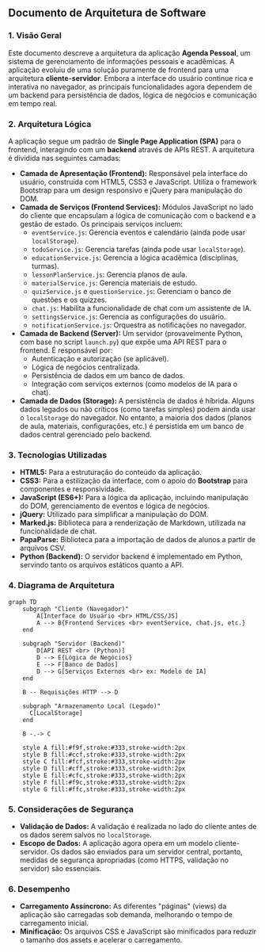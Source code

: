 ## Documento de Arquitetura de Software

### 1. Visão Geral

Este documento descreve a arquitetura da aplicação **Agenda Pessoal**, um sistema de gerenciamento de informações pessoais e acadêmicas. A aplicação evoluiu de uma solução puramente de frontend para uma arquitetura **cliente-servidor**. Embora a interface do usuário continue rica e interativa no navegador, as principais funcionalidades agora dependem de um backend para persistência de dados, lógica de negócios e comunicação em tempo real.

### 2. Arquitetura Lógica

A aplicação segue um padrão de **Single Page Application (SPA)** para o frontend, interagindo com um **backend** através de APIs REST. A arquitetura é dividida nas seguintes camadas:

- **Camada de Apresentação (Frontend):** Responsável pela interface do usuário, construída com HTML5, CSS3 e JavaScript. Utiliza o framework Bootstrap para um design responsivo e jQuery para manipulação do DOM.
- **Camada de Serviços (Frontend Services):** Módulos JavaScript no lado do cliente que encapsulam a lógica de comunicação com o backend e a gestão de estado. Os principais serviços incluem:
    - `eventService.js`: Gerencia eventos e calendário (ainda pode usar `localStorage`).
    - `todoService.js`: Gerencia tarefas (ainda pode usar `localStorage`).
    - `educationService.js`: Gerencia a lógica acadêmica (disciplinas, turmas).
    - `lessonPlanService.js`: Gerencia planos de aula.
    - `materialService.js`: Gerencia materiais de estudo.
    - `quizService.js` e `questionService.js`: Gerenciam o banco de questões e os quizzes.
    - `chat.js`: Habilita a funcionalidade de chat com um assistente de IA.
    - `settingsService.js`: Gerencia as configurações do usuário.
    - `notificationService.js`: Orquestra as notificações no navegador.
- **Camada de Backend (Server):** Um servidor (provavelmente Python, com base no script `launch.py`) que expõe uma API REST para o frontend. É responsável por:
    - Autenticação e autorização (se aplicável).
    - Lógica de negócios centralizada.
    - Persistência de dados em um banco de dados.
    - Integração com serviços externos (como modelos de IA para o chat).
- **Camada de Dados (Storage):** A persistência de dados é híbrida. Alguns dados legados ou não críticos (como tarefas simples) podem ainda usar o `localStorage` do navegador. No entanto, a maioria dos dados (planos de aula, materiais, configurações, etc.) é persistida em um banco de dados central gerenciado pelo backend.

### 3. Tecnologias Utilizadas

- **HTML5:** Para a estruturação do conteúdo da aplicação.
- **CSS3:** Para a estilização da interface, com o apoio do **Bootstrap** para componentes e responsividade.
- **JavaScript (ES6+):** Para a lógica da aplicação, incluindo manipulação do DOM, gerenciamento de eventos e lógica de negócios.
- **jQuery:** Utilizado para simplificar a manipulação do DOM.
- **Marked.js:** Biblioteca para a renderização de Markdown, utilizada na funcionalidade de chat.
- **PapaParse:** Biblioteca para a importação de dados de alunos a partir de arquivos CSV.
- **Python (Backend):** O servidor backend é implementado em Python, servindo tanto os arquivos estáticos quanto a API.

### 4. Diagrama de Arquitetura

```mermaid
graph TD
    subgraph "Cliente (Navegador)"
        A[Interface do Usuário <br> HTML/CSS/JS]
        A --> B{Frontend Services <br> eventService, chat.js, etc.}
    end

    subgraph "Servidor (Backend)"
        D[API REST <br> (Python)]
        D --> E{Lógica de Negócios}
        E --> F[Banco de Dados]
        D --> G[Serviços Externos <br> ex: Modelo de IA]
    end

    B -- Requisições HTTP --> D

    subgraph "Armazenamento Local (Legado)"
      C[LocalStorage]
    end

    B -.-> C

    style A fill:#f9f,stroke:#333,stroke-width:2px
    style B fill:#ccf,stroke:#333,stroke-width:2px
    style C fill:#fcf,stroke:#333,stroke-width:2px
    style D fill:#cff,stroke:#333,stroke-width:2px
    style E fill:#cfc,stroke:#333,stroke-width:2px
    style F fill:#f9c,stroke:#333,stroke-width:2px
    style G fill:#ffc,stroke:#333,stroke-width:2px
```

### 5. Considerações de Segurança

- **Validação de Dados:** A validação é realizada no lado do cliente antes de os dados serem salvos no `localStorage`.
- **Escopo de Dados:** A aplicação agora opera em um modelo cliente-servidor. Os dados são enviados para um servidor central, portanto, medidas de segurança apropriadas (como HTTPS, validação no servidor) são essenciais.

### 6. Desempenho

- **Carregamento Assíncrono:** As diferentes "páginas" (views) da aplicação são carregadas sob demanda, melhorando o tempo de carregamento inicial.
- **Minificação:** Os arquivos CSS e JavaScript são minificados para reduzir o tamanho dos assets e acelerar o carregamento.
